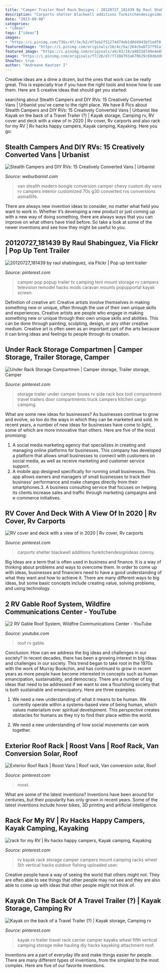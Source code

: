 ```yaml
---
title: "Camper Trailer Roof Rack Designs : 20120727_181439 By Raul Shabinguez, Via Flickr"
description: "Carports shelter blackwell additions funkitchendesignideas conroy"
date: "2023-09-08"
categories:
- "ideas"
tags: ["ideas"]
images:
- "https://i.pinimg.com/736x/4f/3e/b2/4f3eb2f51274d74eb1d0d4943bf1adf8--camper-popup-camper-trailer.jpg"
featuredImage: "https://i.pinimg.com/originals/26/4c/ba/264cbab737f91a18dc27f379d555428a.jpg"
featured_image: "https://i.pinimg.com/originals/a9/03/18/a90318749e4e852f4b0fb96f18105abd.jpg"
image: "https://i.pinimg.com/originals/f7/20/d7/f720d793a670b29c69d6dd6e53c70a42.jpg"
ShowToc: true
author: "Andreane Kautzer I"
---
```



Creative ideas are a dime a dozen, but the ones that work can be really great. This is especially true if you have the right tools and know how to use them. Here are 5 creative ideas that should get you started:

	

		
searching about Stealth Campers and DIY RVs: 15 Creatively Converted Vans | Urbanist you've came to the right place. We have 8 Pics about Stealth Campers and DIY RVs: 15 Creatively Converted Vans | Urbanist like Kayak on the back of a Travel Trailer (?) | Kayak storage, Camping rv, RV cover and deck with a view of in 2020 | Rv cover, Rv carports and also rack for my RV | Rv hacks happy campers, Kayak camping, Kayaking. Here you go:
		
    
## Stealth Campers And DIY RVs: 15 Creatively Converted Vans | Urbanist

<img loading=lazy src="https://weburbanist.com/wp-content/uploads/2017/03/stealth-chevy-camper-3.png" onerror="this.onerror=null;this.src='https://tse4.mm.bing.net/th?id=OIP.XoIG3ccBc41lTQtTFMNwVgHaLG&amp;pid=15.1';" alt="Stealth Campers and DIY RVs: 15 Creatively Converted Vans | Urbanist">

_Source: weburbanist.com_

>van stealth modern boogie conversion camper chevy custom diy vans rv campers interior customized 70s g30 converted rvs conversions asmalllife. 

	

There are always new invention ideas to consider, no matter what field you want to work in. Whether it’s developing a new product or just coming up with a new way of doing something, there are always ways that you can improve on what others have tried before. So take a look at some of the newer inventions and see how they might be useful to you.

    
## 20120727_181439 By Raul Shabinguez, Via Flickr | Pop Up Tent Trailer

<img loading=lazy src="https://i.pinimg.com/736x/4f/3e/b2/4f3eb2f51274d74eb1d0d4943bf1adf8--camper-popup-camper-trailer.jpg" onerror="this.onerror=null;this.src='https://tse1.mm.bing.net/th?id=OIP.Icslv1TbRjgKsgOJGxLNDAHaJ4&amp;pid=15.1';" alt="20120727_181439 by raul shabinguez, via Flickr | Pop up tent trailer">

_Source: pinterest.com_

>camper pop popup trailer tv camping tent mount storage rv campers television remodel hacks mods caravan mounts popupportal kayak screen. 

	

Definition of creative art: Creative artists involve themselves in making something new or unique, often through the use of their own unique skills and experiences.
Creative artists are people who engage in making something new or unique through their own unique skills and abilities. This can be done through painting, sculpting, design, or any other creative medium. Creative art is often seen as an important part of the arts because it can bring ideas and feelings to people through its creation.

    
## Under Rack Storage Compartmen | Camper Storage, Trailer Storage, Camper

<img loading=lazy src="https://i.pinimg.com/originals/a9/03/18/a90318749e4e852f4b0fb96f18105abd.jpg" onerror="this.onerror=null;this.src='https://tse3.mm.bing.net/th?id=OIP.wnUOSOw9HZl66uITgPjZjAHaE-&amp;pid=15.1';" alt="Under Rack Storage Compartmen | Camper storage, Trailer storage, Camper">

_Source: pinterest.com_

>storage trailer under camper boxes rv side rack box tool compartment travel trailers door compartments truck campers kitchen cargo camping. 

	

What are some new ideas for businesses?
As businesses continue to grow and evolve, so too do the ways in which they can be marketed and sold. In recent years, a number of new ideas for businesses have come to light, some of which are more innovative than others. Here are five of the most promising:
1. A social media marketing agency that specializes in creating and managing online platforms for businesses. This company has developed a platform that allows small businesses to connect with customers on social media, as well as receive marketing and customer service support.
2. A mobile app designed specifically for running small businesses. This app allows owners and managers of small businesses to track their business' performance and make changes directly from their smartphones.3. A business consulting service that focuses on helping its clients increase sales and traffic through marketing campaigns and e-commerce initiatives.
    
## RV Cover And Deck With A View Of In 2020 | Rv Cover, Rv Carports

<img loading=lazy src="https://i.pinimg.com/736x/8a/d7/7b/8ad77b3caf4225515c053790253d1eb0.jpg" onerror="this.onerror=null;this.src='https://tse2.mm.bing.net/th?id=OIP.DrquNwlUuVVvOoJ_Lmy5vQHaFi&amp;pid=15.1';" alt="RV cover and deck with a view of in 2020 | Rv cover, Rv carports">

_Source: pinterest.com_

>carports shelter blackwell additions funkitchendesignideas conroy. 

	

Big Ideas are a term that is often used in business and finance. It is a way of thinking about problems and ways to overcome them. In order to come up with ideas, businesses and financiers need to have a good understanding of what they want and how to achieve it. There are many different ways to big ideas, but some basic concepts include creating value, solving problems, and using technology.

    
## 2 RV Gable Roof System, Wildfire Communications Center - YouTube

<img loading=lazy src="https://i.ytimg.com/vi/mV7WYSim0i8/maxresdefault.jpg" onerror="this.onerror=null;this.src='https://tse3.mm.bing.net/th?id=OIP.oqHHEQDnw6oVqXI9b3DbuwHaEK&amp;pid=15.1';" alt="2 RV Gable Roof System, Wildfire Communications Center - YouTube">

_Source: youtube.com_

>roof rv gable. 

	

Conclusion: How can we address the big ideas and challenges in our society?
In recent decades, there has been a growing interest in big ideas and challenges in our society. This trend began to take root in the 1970s with the work of Murray Bookchin, and has continued to grow in recent years as more people have become interested in concepts such as human emancipation, sustainability, and democracy.
There are a number of big ideas that need to be addressed if we want to see a flourishing society that is both sustainable and emancipatory. Here are three examples:

1) We need a new understanding of what it means to be human. We currently operate within a systems-based view of being human, which values materialism over spiritual development. This perspective creates obstacles for humans as they try to find their place within the world.

2) We need a new understanding of how social movements can work together.

    
## Exterior Roof Rack | Roost Vans | Roof Rack, Van Conversion Solar, Roof

<img loading=lazy src="https://i.pinimg.com/736x/54/75/7d/54757dba4665d5ffdcbb6504f724ad15.jpg" onerror="this.onerror=null;this.src='https://tse2.mm.bing.net/th?id=OIP.ExBjX4nsBSePB8eN9y4y-wHaFj&amp;pid=15.1';" alt="Exterior Roof Rack | Roost Vans | Roof rack, Van conversion solar, Roof">

_Source: pinterest.com_

>roost. 

	

What are some of the latest inventions?
Inventions have been around for centuries, but their popularity has only grown in recent years. Some of the latest inventions include hover bikes, 3D printing and artificial intelligence.

    
## Rack For My RV | Rv Hacks Happy Campers, Kayak Camping, Kayaking

<img loading=lazy src="https://i.pinimg.com/originals/f7/20/d7/f720d793a670b29c69d6dd6e53c70a42.jpg" onerror="this.onerror=null;this.src='https://tse2.mm.bing.net/th?id=OIP.Hb5EWIdAzZcBkzDkm0Oi0QHaJ4&amp;pid=15.1';" alt="rack for my RV | Rv hacks happy campers, Kayak camping, Kayaking">

_Source: pinterest.com_

>rv kayak rack storage camper campers mount camping racks wheel 5th vertical hacks outdoor fishing uploaded user. 

	

Creative people have a way of seeing the world that others might not. They are often able to see things that other people may not see and they are also able to come up with ideas that other people might not think of.

    
## Kayak On The Back Of A Travel Trailer (?) | Kayak Storage, Camping Rv

<img loading=lazy src="https://i.pinimg.com/originals/26/4c/ba/264cbab737f91a18dc27f379d555428a.jpg" onerror="this.onerror=null;this.src='https://tse4.mm.bing.net/th?id=OIP.V9gx1UooEGNbijk87s0z_AHaJ4&amp;pid=15.1';" alt="Kayak on the back of a Travel Trailer (?) | Kayak storage, Camping rv">

_Source: pinterest.com_

>kayak rv trailer travel rack carrier camper kayaks wheel fifth vertical camping storage mike hauling diy hacks kayaking attachment roof. 

	

Inventions are a part of everyday life and make things easier for people. There are many different types of inventions, from the simplest to the most complex. Here are five of our favorite inventions.

